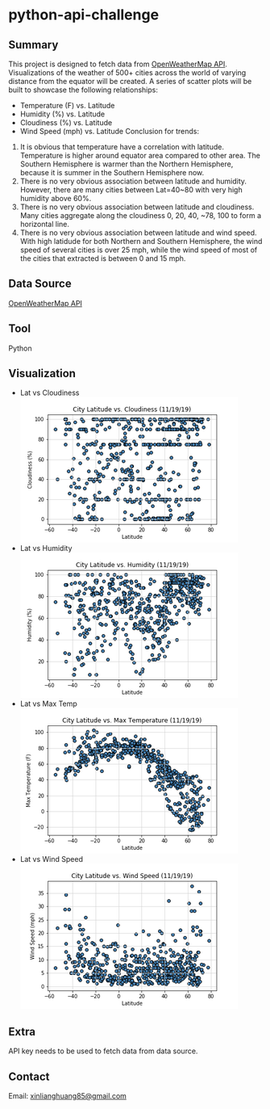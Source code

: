 # python-api-challenge
## Summary ##
This project is designed to fetch data from [OpenWeatherMap API](https://openweathermap.org/api). Visualizations of the weather of 500+ cities across the world of varying distance from the equator will be created. A series of scatter plots will be built to showcase the following relationships:<br>
* Temperature (F) vs. Latitude
* Humidity (%) vs. Latitude
* Cloudiness (%) vs. Latitude
* Wind Speed (mph) vs. Latitude
Conclusion for trends:
1. It is obvious that temperature have a correlation with latitude. Temperature is higher around equator area compared to other area. The Southern Hemisphere is warmer than the Northern Hemisphere, because it is summer in the Southern Hemisphere now.
2. There is no very obvious association between latitude and humidity. However, there are many cities between Lat=40~80 with very high humidity above 60%.
3. There is no very obvious association between latitude and cloudiness. Many cities aggregate along the cloudiness 0, 20, 40, ~78, 100 to form a horizontal line.
4. There is no very obvious association between latitude and wind speed. With high latidude for both Northern and Southern Hemisphere, the wind speed of several cities is over 25 mph, while the wind speed of most of the cities that extracted is between 0 and 15 mph.
## Data Source ##
[OpenWeatherMap API](https://openweathermap.org/api)
## Tool ##
Python
## Visualization ##

* Lat vs Cloudiness<br>
<img src="Png/Lat vs Cloudiness.png"><br>
* Lat vs Humidity<br>
<img src="Png/Lat vs Humidity.png"><br>
* Lat vs Max Temp<br>
<img src="Png/Lat vs Max Temp.png"><br>
* Lat vs Wind Speed<br>
<img src="Png/Lat vs Wind Speed.png"><br>

## Extra
API key needs to be used to fetch data from data source.
## Contact
Email: xinlianghuang85@gmail.com